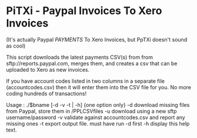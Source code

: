 # PiTXi - Paypal Invoices To Xero Invoices #
(It's actually Paypal _PAYMENTS_ To Xero Invoices, but PpTXi doesn't sound as cool)

This script downloads the latest payments CSV(s) from from sftp://reports.paypal.com, merges them, and creates a csv that can be uploaded to Xero as new invoices.

If you have account codes listed in two columns in a separate file (accountcodes.csv) then it will enter them into the CSV file for you. No more coding hundreds of transactions!

Usage : ./$bname [-d -v -t | -h] {one option only}
  -d  download missing files from Paypal, store them in /PPLCSVfiles
  -u  download using a new sftp username/password
  -v  validate against accountcodes.csv and report any missing ones
  -t  export output file. must have run -d first
  -h  display this help text.
